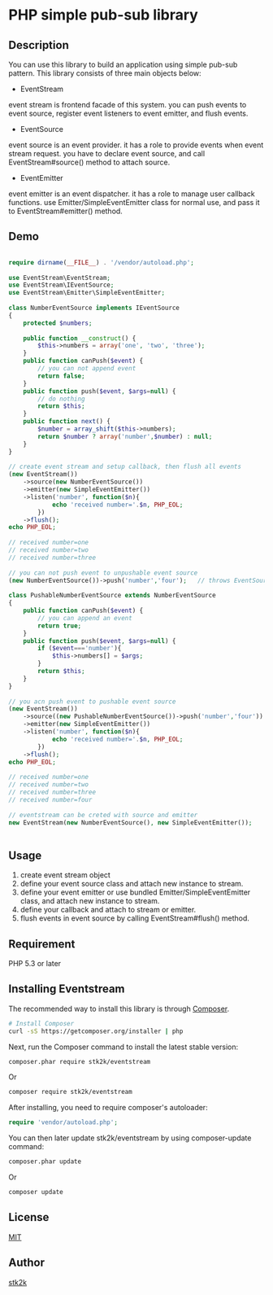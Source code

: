 PHP simple pub-sub library
=======================

## Description

You can use this library to build an application using simple pub-sub pattern.
This library consists of three main objects below: 

- EventStream

event stream is frontend facade of this system. you can push events to event source, register event listeners to event emitter,
and flush events.

- EventSource

event source is an event provider. it has a role to provide events when event stream request.
you have to declare event source, and call EventStream#source() method to attach source.
 
- EventEmitter

event emitter is an event dispatcher. it has a role to manage user callback functions.
use Emitter/SimpleEventEmitter class for normal use, and pass it to EventStream#emitter() method.

## Demo

```php

require dirname(__FILE__) . '/vendor/autoload.php';
 
use EventStream\EventStream;
use EventStream\IEventSource;
use EventStream\Emitter\SimpleEventEmitter;
  
class NumberEventSource implements IEventSource
{
    protected $numbers;
    
    public function __construct() {
        $this->numbers = array('one', 'two', 'three');
    }
    public function canPush($event) {
        // you can not append event
        return false;
    }
    public function push($event, $args=null) {
        // do nothing
        return $this;
    }
    public function next() {
        $number = array_shift($this->numbers);
        return $number ? array('number',$number) : null;
    }
}
  
// create event stream and setup callback, then flush all events
(new EventStream())
    ->source(new NumberEventSource())
    ->emitter(new SimpleEventEmitter())
    ->listen('number', function($n){
            echo 'received number='.$n, PHP_EOL;
        })
    ->flush();
echo PHP_EOL;
      
// received number=one
// received number=two
// received number=three
  
// you can not push event to unpushable event source
(new NumberEventSource())->push('number','four');   // throws EventSourceIsNotPushableException
  
class PushableNumberEventSource extends NumberEventSource
{
    public function canPush($event) {
        // you can append an event
        return true;
    }
    public function push($event, $args=null) {
        if ($event==='number'){
            $this->numbers[] = $args;
        }
        return $this;
    }
}
  
// you acn push event to pushable event source
(new EventStream())
    ->source((new PushableNumberEventSource())->push('number','four'))
    ->emitter(new SimpleEventEmitter())
    ->listen('number', function($n){
            echo 'received number='.$n, PHP_EOL;
        })
    ->flush();
echo PHP_EOL;
  
// received number=one
// received number=two
// received number=three
// received number=four
 
// eventstream can be creted with source and emitter
new EventStream(new NumberEventSource(), new SimpleEventEmitter());
 
```

## Usage

1. create event stream object
2. define your event source class and attach new instance to stream.
3. define your event emitter or use bundled Emitter/SimpleEventEmitter class, and attach new instance to stream.
4. define your callback and attach to stream or emitter.
5. flush events in event source by calling EventStream#flush() method.

## Requirement

PHP 5.3 or later

## Installing Eventstream

The recommended way to install this library is through
[Composer](http://getcomposer.org).

```bash
# Install Composer
curl -sS https://getcomposer.org/installer | php
```

Next, run the Composer command to install the latest stable version:

```bash
composer.phar require stk2k/eventstream
```

Or

```bash
composer require stk2k/eventstream
```

After installing, you need to require composer's autoloader:

```php
require 'vendor/autoload.php';
```

You can then later update stk2k/eventstream by using composer-update command:

 ```bash
composer.phar update
 ```

Or

```bash
composer update
```
## License
[MIT](https://github.com/stk2k/eventstream/blob/master/LICENSE)

## Author

[stk2k](https://github.com/stk2k)
